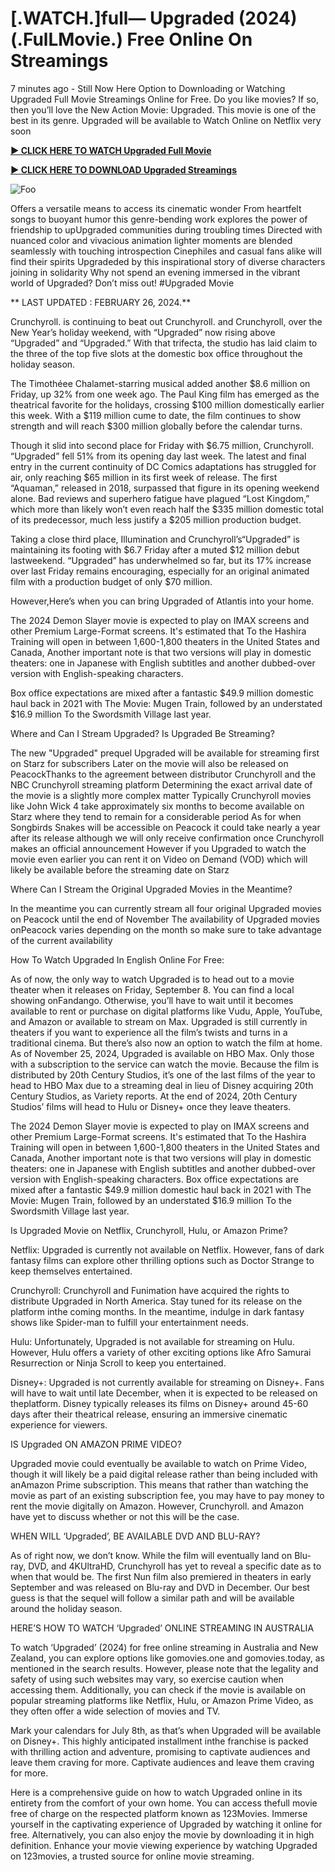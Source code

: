 <h1>[.WATCH.]full— Upgraded (2024) (.FulLMovie.) Free Online On Streamings</h1>


7 minutes ago - Still Now Here Option to Downloading or Watching Upgraded Full Movie Streamings Online for Free. Do you like movies? If so, then you’ll love the New Action Movie: Upgraded. This movie is one of the best in its genre. Upgraded will be available to Watch Online on Netflix very soon




**<a href="https://stream.evmovies.com/en/movie/1014590/upgraded">► CLICK HERE TO WATCH Upgraded Full Movie</a>**


**<a href="https://stream.evmovies.com/en/movie/1014590/upgraded">► CLICK HERE TO DOWNLOAD Upgraded Streamings</a>**


<animated-image data-catalyst=""><a href="https://stream.evmovies.com/en/movie/1014590/upgraded" rel="nofollow" data-target="animated-image.originalLink"><img src="https://camo.githubusercontent.com/917e6ed5c302499242165dcc02bdbce85c075fd21b35918eb9c0b771855261b8/68747470733a2f2f7374617469632e7769787374617469632e636f6d2f6d656469612f6232343966395f61646163386637306662336634356238383639313639366337376465313866337e6d76322e676966" alt="Foo" data-canonical-src="https://static.wixstatic.com/media/b249f9_adac8f70fb3f45b88691696c77de18f3~mv2.gif" style="max-width: 100%; display: inline-block;" data-target="animated-image.originalImage"></a>




Offers a versatile means to access its cinematic wonder From heartfelt songs to buoyant humor this genre-bending work explores the power of friendship to upUpgraded communities during troubling times Directed with nuanced color and vivacious animation lighter moments are blended seamlessly with touching introspection Cinephiles and casual fans alike will find their spirits Upgradeded by this inspirational story of diverse characters joining in solidarity Why not spend an evening immersed in the vibrant world of Upgraded? Don’t miss out! #Upgraded Movie




** LAST UPDATED : FEBRUARY 26, 2024.**




Crunchyroll. is continuing to beat out Crunchyroll. and Crunchyroll, over the New Year’s holiday weekend, with “Upgraded” now rising above “Upgraded” and “Upgraded.” With that trifecta, the studio has laid claim to the three of the top five slots at the domestic box office throughout the holiday season.




The Timothéee Chalamet-starring musical added another $8.6 million on Friday, up 32% from one week ago. The Paul King film has emerged as the theatrical favorite for the holidays, crossing $100 million domestically earlier this week. With a $119 million cume to date, the film continues to show strength and will reach $300 million globally before the calendar turns.




Though it slid into second place for Friday with $6.75 million, Crunchyroll. “Upgraded” fell 51% from its opening day last week. The latest and final entry in the current continuity of DC Comics adaptations has struggled for air, only reaching $65 million in its first week of release. The first “Aquaman,” released in 2018, surpassed that figure in its opening weekend alone. Bad reviews and superhero fatigue have plagued “Lost Kingdom,” which more than likely won’t even reach half the $335 million domestic total of its predecessor, much less justify a $205 million production budget.




Taking a close third place, Illumination and Crunchyroll’s“Upgraded” is maintaining its footing with $6.7 Friday after a muted $12 million debut lastweekend. “Upgraded” has underwhelmed so far, but its 17% increase over last Friday remains encouraging, especially for an original animated film with a production budget of only $70 million.




However,Here’s when you can bring Upgraded of Atlantis into your home.


The 2024 Demon Slayer movie is expected to play on IMAX screens and other Premium Large-Format screens.
It's estimated that To the Hashira Training will open in between 1,600-1,800 theaters in the United States and Canada, Another important note is that two versions will play in domestic theaters: one in Japanese with English subtitles and another dubbed-over version with English-speaking characters.


Box office expectations are mixed after a fantastic $49.9 million domestic haul back in 2021 with The Movie: Mugen Train, followed by an understated $16.9 million To the Swordsmith Village last year.


Where and Can I Stream Upgraded? Is Upgraded Be Streaming?




The new "Upgraded" prequel Upgraded will be available for streaming first on Starz for subscribers Later on the movie will also be released on PeacockThanks to the agreement between distributor Crunchyroll and the NBC Crunchyroll streaming platform Determining the exact arrival date of the movie is a slightly more complex matter Typically Crunchyroll movies like John Wick 4 take approximately six months to become available on Starz where they tend to remain for a considerable period As for when Songbirds Snakes will be accessible on Peacock it could take nearly a year after its release although we will only receive confirmation once Crunchyroll makes an official announcement However if you Upgraded to watch the movie even earlier you can rent it on Video on Demand (VOD) which will likely be available before the streaming date on Starz




Where Can I Stream the Original Upgraded Movies in the Meantime?




In the meantime you can currently stream all four original Upgraded movies on Peacock until the end of November The availability of Upgraded movies onPeacock varies depending on the month so make sure to take advantage of the current availability




How To Watch Upgraded In English Online For Free:




As of now, the only way to watch Upgraded is to head out to a movie theater when it releases on Friday, September 8. You can find a local showing onFandango. Otherwise, you’ll have to wait until it becomes available to rent or purchase on digital platforms like Vudu, Apple, YouTube, and Amazon or available to stream on Max. Upgraded is still currently in theaters if you want to experience all the film’s twists and turns in a traditional cinema. But there’s also now an option to watch the film at home. As of November 25, 2024, Upgraded is available on HBO Max. Only those with a subscription to the service can watch the movie. Because the film is distributed by 20th Century Studios, it’s one of the last films of the year to head to HBO Max due to a streaming deal in lieu of Disney acquiring 20th Century Studios, as Variety reports. At the end of 2024, 20th Century Studios’ films will head to Hulu or Disney+ once they leave theaters.




The 2024 Demon Slayer movie is expected to play on IMAX screens and other Premium Large-Format screens.
It's estimated that To the Hashira Training will open in between 1,600-1,800 theaters in the United States and Canada, Another important note is that two versions will play in domestic theaters: one in Japanese with English subtitles and another dubbed-over version with English-speaking characters.
Box office expectations are mixed after a fantastic $49.9 million domestic haul back in 2021 with The Movie: Mugen Train, followed by an understated $16.9 million To the Swordsmith Village last year.




Is Upgraded Movie on Netflix, Crunchyroll, Hulu, or Amazon Prime?




Netflix: Upgraded is currently not available on Netflix. However, fans of dark fantasy films can explore other thrilling options such as Doctor Strange to keep themselves entertained.




Crunchyroll: Crunchyroll and Funimation have acquired the rights to distribute Upgraded in North America. Stay tuned for its release on the platform inthe coming months. In the meantime, indulge in dark fantasy shows like Spider-man to fulfill your entertainment needs.




Hulu: Unfortunately, Upgraded is not available for streaming on Hulu. However, Hulu offers a variety of other exciting options like Afro Samurai Resurrection or Ninja Scroll to keep you entertained.




Disney+: Upgraded is not currently available for streaming on Disney+. Fans will have to wait until late December, when it is expected to be released on theplatform. Disney typically releases its films on Disney+ around 45-60 days after their theatrical release, ensuring an immersive cinematic experience for viewers.




IS Upgraded ON AMAZON PRIME VIDEO?




Upgraded movie could eventually be available to watch on Prime Video, though it will likely be a paid digital release rather than being included with anAmazon Prime subscription. This means that rather than watching the movie as part of an existing subscription fee, you may have to pay money to rent the movie digitally on Amazon. However, Crunchyroll. and Amazon have yet to discuss whether or not this will be the case.




WHEN WILL ‘Upgraded’, BE AVAILABLE DVD AND BLU-RAY?




As of right now, we don’t know. While the film will eventually land on Blu-ray, DVD, and 4KUltraHD, Crunchyroll has yet to reveal a specific date as to when that would be. The first Nun film also premiered in theaters in early September and was released on Blu-ray and DVD in December. Our best guess is that the sequel will follow a similar path and will be available around the holiday season.




HERE’S HOW TO WATCH ‘Upgraded’ ONLINE STREAMING IN AUSTRALIA




To watch ‘Upgraded’ (2024) for free online streaming in Australia and New Zealand, you can explore options like gomovies.one and gomovies.today, as mentioned in the search results. However, please note that the legality and safety of using such websites may vary, so exercise caution when accessing them. Additionally, you can check if the movie is available on popular streaming platforms like Netflix, Hulu, or Amazon Prime Video, as they often offer a wide selection of movies and TV.




Mark your calendars for July 8th, as that’s when Upgraded will be available on Disney+. This highly anticipated installment inthe franchise is packed with thrilling action and adventure, promising to captivate audiences and leave them craving for more. Captivate audiences and leave them craving for more.




Here is a comprehensive guide on how to watch Upgraded online in its entirety from the comfort of your own home. You can access thefull movie free of charge on the respected platform known as 123Movies. Immerse yourself in the captivating experience of Upgraded by watching it online for free. Alternatively, you can also enjoy the movie by downloading it in high definition. Enhance your movie viewing experience by watching Upgraded on 123movies, a trusted source for online movie streaming.

